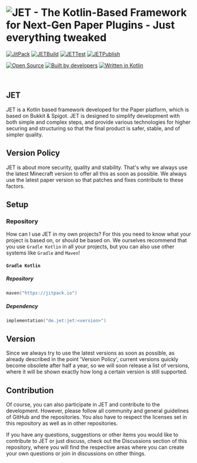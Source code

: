 # ![JET - The Kotlin-Based Framework for Next-Gen Paper Plugins - Just everything tweaked](https://user-images.githubusercontent.com/28064149/126283274-71633d1c-95ec-407d-ab71-c7db9e96a3d5.gif)

[![JitPack](https://jitpack.io/v/TheFruxz/JET.svg)](https://jitpack.io/#TheFruxz/JET)
[![JETBuild](https://github.com/TheFruxz/JET/actions/workflows/build-JET.yml/badge.svg)](https://github.com/TheFruxz/JET/actions/workflows/build-JET.yml)
[![JETTest](https://github.com/TheFruxz/JET/actions/workflows/test-JET.yml/badge.svg)](https://github.com/TheFruxz/JET/actions/workflows/test-JET.yml)
[![JETPublish](https://github.com/TheFruxz/JET/actions/workflows/publish-JET.yml/badge.svg)](https://github.com/TheFruxz/JET/actions/workflows/publish-JET.yml)

[![Open Source](https://forthebadge.com/images/badges/open-source.svg)](https://github.com/TheFruxz/JET/blob/main/LICENSE)
[![Built by developers](https://forthebadge.com/images/badges/built-by-developers.svg)](https://github.com/TheFruxz/JET/graphs/contributors)
[![Written in Kotlin](https://forthebadge.com/images/badges/makes-people-smile.svg)](https://github.com/JetBrains/kotlin)

<br>

## JET

JET is a Kotlin based framework developed for the Paper platform, which is based on Bukkit & Spigot.
JET is designed to simplify development with both simple and complex steps, and provide various technologies for higher securing and structuring so that the final product is safer, stable, and of simpler quality.

## Version Policy

JET is about more security, quality and stability. That's why we always use the latest Minecraft version to offer all this as soon as possible. We always use the latest paper version so that patches and fixes contribute to these factors.

## Setup

### Repository

How can I use JET in my own projects? For this you need to know what your project is based on, or should be based on.
We ourselves recommend that you use `Gradle Kotlin` in all your projects, but you can also use other systems like `Gradle` and `Maven`!

#### `Gradle Kotlin`
##### Repository 
```kotlin
maven("https://jitpack.io")
```

##### Dependency
```kotlin
implementation("de.jet:jet:<version>")
```

## Version

Since we always try to use the latest versions as soon as possible, as already described in the point 'Version Policy', current versions quickly become obsolete after half a year, so we will soon release a list of versions, where it will be shown exactly how long a certain version is still supported.

## Contribution

Of course, you can also participate in JET and contribute to the development. However, please follow all community and general guidelines of GitHub and the repositories. You also have to respect the licenses set in this repository as well as in other repositories.

If you have any questions, suggestions or other items you would like to contribute to JET or just discuss, check out the Discussions section of this repository, where you will find the respective areas where you can create your own questions or join in discussions on other things. 
